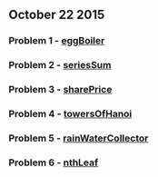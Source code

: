 ## October 22 2015

### Problem 1 - [eggBoiler](challenges/eggBoiler/eggBoiler.md)
### Problem 2 - [seriesSum](challenges/seriesSum/seriesSum.md)
### Problem 3 - [sharePrice](challenges/sharePrice/sharePrice.md)
### Problem 4 - [towersOfHanoi](challenges/towersOfHanoi/towersOfHanoi.md)
### Problem 5 - [rainWaterCollector](challenges/rainWaterCollector/rainWaterCollector.md)
### Problem 6 - [nthLeaf](challenges/nthLeaf/nthLeaf.md)
